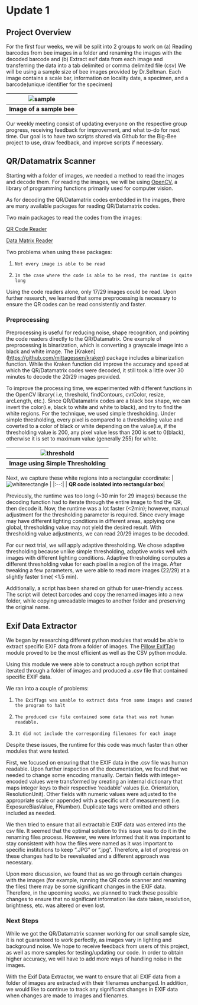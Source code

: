 # Update 1

## Project Overview
For the first four weeks, we will be split into 2 groups to work on (a) Reading barcodes from bee images in a folder and renaming the images with the decoded barcode and (b) Extract exif data from each image and transferring the data into a tab delimited or comma delimited file (csv)
We will be using a sample size of bee images provided by Dr.Seltman. Each image contains a scale bar, information on locality date, a specimen, and a barcode(unique identifier for the specimen)

| ![sample](./14.JPG) |
|:--:|
| <b>Image of a sample bee</b>|


Our weekly meeting consist of updating everyone on the respective group progress, receiving feedback for improvement, and what to-do for next time. 
Our goal is to have two scripts shared via Github for the Big-Bee project to use, draw feedback, and improve scripts if necessary.

## QR/Datamatrix Scanner 
Starting with a folder of images, we needed a method to read the images and decode them. For reading the images, we will be using [OpenCV](https://docs.opencv.org/4.x/d9/df8/tutorial_root.html), a library of programming functions primarily used for computer vision.

As for decoding the QR/Datamatrix codes embedded in the images, there are many available packages for reading QR/Datamatrix codes. 

Two main packages to read the codes from the images:

[QR Code Reader](https://pypi.org/project/pyzbar/) 

[Data Matrix Reader](https://pypi.org/project/pylibdmtx/)

Two problems when using these packages:
1.     Not every image is able to be read  
2.     In the case where the code is able to be read, the runtime is quite long 

Using the code readers alone, only 17/29 images could be read. Upon further research, we learned that some preprocessing is necessary to ensure the QR codes can be read consistently and faster. 

### Preprocessing 
Preprocessing is useful for reducing noise, shape recognition, and pointing the code readers directly to the QR/Datamatrix. 
One example of preprocessing is binarization, which is converting a grayscale image into a black and white image. The [Kraken] (https://github.com/mittagessen/kraken) package includes a binarization function. While the Kraken function did improve the accuracy and speed at which the QR/Datamatrix codes were decoded, it still took a little over 30 minutes to decode the 20/29 images provided. 

To improve the processing time, we experimented with different functions in the OpenCV library( i.e, threshold, findContours, cvtColor, resize, arcLength, etc.).
Since QR/Datamatrix codes are a black box shape, we can invert the color(i.e, black to white and white to black), and try to find the white regions. 
For the technique, we used simple thresholding. Under simple thresholding, every pixel is compared to a thresholding value and coverted to a color of black or white 
depending on the value(i.e, if the thresholding value is 200, any pixel value less than 200 is set to 0(black), otherwise it is set to maximum value (generally 255) for white. 


| ![threshold](./threshold.JPG) |
|:--:|
| <b>Image using Simple Thresholding</b>|

Next, we capture these white regions into a rectangular coordinate:
| ![whiterectangle](./output_rectangle.JPG) |
|:--:|
| <b>QR code isolated into rectangular box</b>|

Previously, the runtime was too long (~30 min for 29 images) because the decoding function had to iterate through the entire image to find the QR, then decode it. 
Now, the runtime was a lot faster (<2min); however, manual adjustment for the thresholding parameter is required. Since every image may have different lighting conditions in different areas, applying one global, thresholding value may not yield the desired result. With thresholding value adjustments, we can read 20/29 images to be decoded. 

For our next trial, we will apply adaptive thresholding. We chose adaptive thresholding because unlike simple thresholding, adaptive works well with images with different lighting conditions. Adaptive thresholding computes a different thresholding value for each pixel in a region of the image. After tweaking a few parameters, we were able to read more images (22/29) at a slightly faster time( <1.5 min).

Additionally, a script has been shared on github for user-friendly access. The script will detect barcodes and copy the renamed images into a new folder, while copying unreadable images to another folder and  preserving the original name.

## Exif Data Extractor
We began by researching different python modules that would be able to extract specific EXIF data from a folder of images. The [Pillow ExifTag](https://pillow.readthedocs.io/en/stable/reference/ExifTags.html) module proved to be the most efficient as well as the CSV python module.

Using this module we were able to construct a rough python script that iterated through a folder of images and produced a .csv file that contained specific EXIF data. 

We ran into a couple of problems:
1.     The ExifTags was unable to extract data from some images and caused the program to halt
2.     The produced csv file contained some data that was not human readable.
3.     It did not include the corresponding filenames for each image
Despite these issues, the runtime for this code was much faster than other modules that were tested. 

First, we focused on ensuring that the EXIF data in the .csv file was human readable. Upon further inspection of the documentation, we found that we needed to change some encoding manually. Certain fields with integer-encoded values were transformed by creating an internal dictionary that maps integer keys to their respective ‘readable’ values (i.e. Orientation, ResolutionUnit). Other fields with numeric values were adjusted to the appropriate scale or appended with a specific unit of measurement (i.e. ExposureBiasValue, FNumber). Duplicate tags were omitted and others included as needed.

We then tried to ensure that all extractable EXIF data was entered into the csv file. It seemed that the optimal solution to this issue was to do it in the renaming files process. However, we were informed that it was important to stay consistent with how the files were named as it was important to specific institutions to keep “.JPG” or “.jpg”. Therefore, a lot of progress on these changes had to be reevaluated and a different approach was necessary. 
 
Upon more discussion, we found that as we go through certain changes with the images (for example, running the QR code scanner and renaming the files) there may be some significant changes in the EXIF data. Therefore, in the upcoming weeks, we planned to track these possible changes to ensure that no significant information like date taken, resolution, brightness, etc. was altered or even lost.

### Next Steps

While we got the QR/Datamatrix scanner working for our small sample size, it is not guaranteed to work perfectly, as images vary in lighting and background noise. We hope to receive feedback from users of this project, as well as more samples for testing/updating our code. In order to obtain higher accuracy, we will have to add more ways of handling noise in the images.
	
With the Exif Data Extractor, we want to ensure that all EXIF data from a folder of images are extracted with their filenames unchanged. In addition, we would like to continue to track any significant changes in EXIF data when changes are made to images and filenames.

